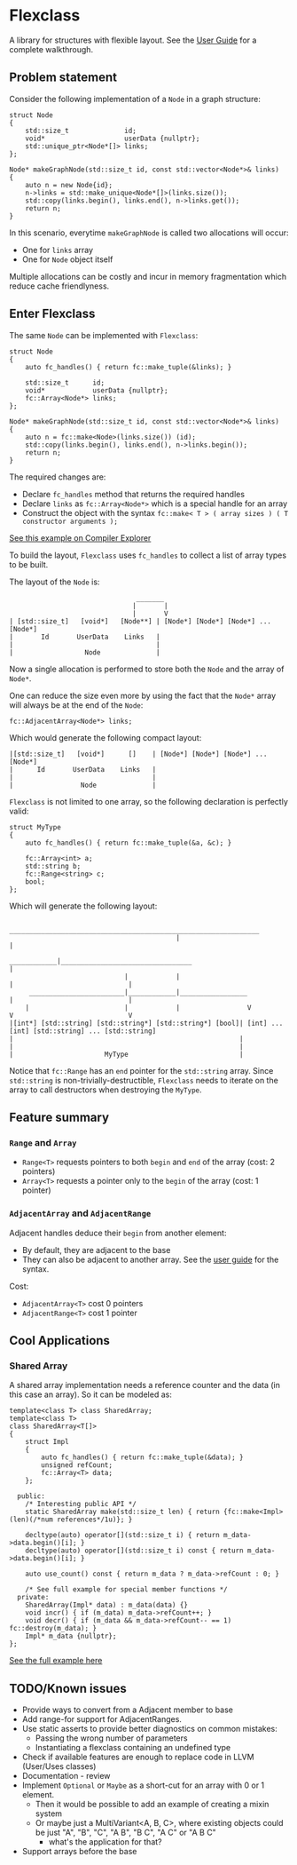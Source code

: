 # Flexclass
A library for structures with flexible layout. See the [User Guide](../master/UserGuide.md) for a complete walkthrough.

## Problem statement

Consider the following implementation of a `Node` in a graph structure:
```
struct Node
{
    std::size_t              id;
    void*                    userData {nullptr};
    std::unique_ptr<Node*[]> links;
};

Node* makeGraphNode(std::size_t id, const std::vector<Node*>& links)
{
    auto n = new Node{id};
    n->links = std::make_unique<Node*[]>(links.size());
    std::copy(links.begin(), links.end(), n->links.get());
    return n;
}
```

In this scenario, everytime `makeGraphNode` is called two allocations will occur:
- One for `links` array
- One for `Node` object itself

Multiple allocations can be costly and incur in memory fragmentation which reduce cache friendlyness.

## Enter Flexclass

The same `Node` can be implemented with `Flexclass`:

```
struct Node
{
    auto fc_handles() { return fc::make_tuple(&links); }

    std::size_t      id;
    void*            userData {nullptr};
    fc::Array<Node*> links;
};

Node* makeGraphNode(std::size_t id, const std::vector<Node*>& links)
{
    auto n = fc::make<Node>(links.size()) (id);
    std::copy(links.begin(), links.end(), n->links.begin());
    return n;
}
```

The required changes are:
- Declare `fc_handles` method that returns the required handles
- Declare `links` as `fc::Array<Node*>` which is a special handle for an array
- Construct the object with the syntax `fc::make< T > ( array sizes ) ( T constructor arguments );`

[See this example on Compiler Explorer](https://godbolt.org/z/9K93Pe)

To build the layout, `Flexclass` uses `fc_handles` to collect a list of array types to be built.

The layout of the `Node` is:
```
                                _______
                               |       |
                               |       V
| [std::size_t]   [void*]   [Node**] | [Node*] [Node*] [Node*] ... [Node*]
|       Id       UserData    Links   |  
|                                    |
|                  Node              |
```

Now a single allocation is performed to store both the `Node` and the array of `Node*`.

One can reduce the size even more by using the fact that the `Node*` array will always be at the end of the `Node`:
```
fc::AdjacentArray<Node*> links;
```

Which would generate the following compact layout:
```
|[std::size_t]   [void*]      []    | [Node*] [Node*] [Node*] ... [Node*]
|      Id       UserData    Links   |  
|                                   |
|                 Node              |
```


`Flexclass` is not limited to one array, so the following declaration is perfectly valid:
```
struct MyType
{
    auto fc_handles() { return fc::make_tuple(&a, &c); }

    fc::Array<int> a;
    std::string b;
    fc::Range<string> c;
    bool;
};
```

Which will generate the following layout:

```
                                           _______________________________________________________________
                                          |                                                               |
                              ____________|_________________________________                              |
                             |            |                                 |                             |
     ________________________|____________|_________________                |                             |
    |                        |            |                 V               V                             V
|[int*] [std::string] [std::string*] [std::string*] [bool]| [int] ... [int] [std::string] ... [std::string]
|                                                         |
|                                                         |
|                       MyType                            |
```

Notice that `fc::Range` has an `end` pointer for the `std::string` array. Since `std::string` is non-trivially-destructible, `Flexclass` needs to iterate on the array to call destructors when destroying the `MyType`.

## Feature summary

### `Range` and `Array`
- `Range<T>` requests pointers to both `begin` and `end` of the array (cost: 2 pointers)
- `Array<T>` requests a pointer only to the `begin` of the array (cost: 1 pointer)

### `AdjacentArray` and `AdjacentRange`

Adjacent handles deduce their `begin` from another element:
- By default, they are adjacent to the base
- They can also be adjacent to another array. See the [user guide](../master/UserGuide.md) for the syntax.

Cost:
- `AdjacentArray<T>` cost 0 pointers
- `AdjacentRange<T>` cost 1 pointer

## Cool Applications

### Shared Array

A shared array implementation needs a reference counter and the data (in this case an array). So it can be modeled as:

```
template<class T> class SharedArray;
template<class T>
class SharedArray<T[]>
{
    struct Impl
    {
        auto fc_handles() { return fc::make_tuple(&data); }
        unsigned refCount;
        fc::Array<T> data;
    };

  public:
    /* Interesting public API */
    static SharedArray make(std::size_t len) { return {fc::make<Impl>(len)(/*num references*/1u)}; }

    decltype(auto) operator[](std::size_t i) { return m_data->data.begin()[i]; }
    decltype(auto) operator[](std::size_t i) const { return m_data->data.begin()[i]; }

    auto use_count() const { return m_data ? m_data->refCount : 0; }

    /* See full example for special member functions */
  private:
    SharedArray(Impl* data) : m_data(data) {}
    void incr() { if (m_data) m_data->refCount++; }
    void decr() { if (m_data && m_data->refCount-- == 1) fc::destroy(m_data); }
    Impl* m_data {nullptr};
};
```

[See the full example here](../master/tests/unit/shared_array_example.test.cpp)


## TODO/Known issues
- Provide ways to convert from a Adjacent member to base
- Add range-for support for AdjacentRanges.
- Use static asserts to provide better diagnostics on common mistakes:
    - Passing the wrong number of parameters
    - Instantiating a flexclass containing an undefined type
- Check if available features are enough to replace code in LLVM (User/Uses classes)
- Documentation - review
- Implement `Optional` or `Maybe` as a short-cut for an array with 0 or 1 element.
    - Then it would be possible to add an example of creating a mixin system
    - Or maybe just a MultiVariant<A, B, C>, where existing objects could be just "A", "B", "C", "A B", "B C", "A C" or "A B C"
        - what's the application for that?
- Support arrays before the base


